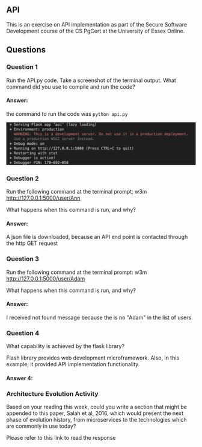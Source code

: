 ## API

This is an exercise on API implementation as part of the Secure Software Development course of the CS PgCert at the University of Essex Online. 

## Questions

### Question 1
Run the API.py code. Take a screenshot of the terminal output. What command did you use to compile and run the code?


#### Answer:

the command to run the code was ```python api.py```

<img src="images/question1.jpg" width="1000">

### Question 2
Run the following command at the terminal prompt: w3m http://127.0.0.1:5000/user/Ann

What happens when this command is run, and why?

#### Answer:

A json file is downloaded, because an API end point is contacted through the http GET request

### Question 3
Run the following command at the terminal prompt: w3m http://127.0.0.1:5000/user/Adam

What happens when this command is run, and why?

#### Answer:

I received not found message because the is no "Adam" in the list of users.

### Question 4
What capability is achieved by the flask library?

Flash library provides web development microframework. Also, in this example, it provided API implementation functionality.

#### Answer 4:

### Architecture Evolution Activity
Based on your reading this week, could you write a section that might be appended to this paper, Salah et al, 2016, which would present the next phase of evolution history, from microservices to the technologies which are commonly in use today?

Please refer to this <a ref="https://drmohammadatieh.github.io/SSD/discussions.html#ArchitectureEvolution"> link to read the response </a>


